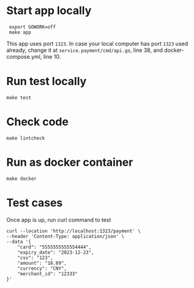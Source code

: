 # Start app locally

```
 export GOWORK=off
 make app
```

This app uses port `1323`. In case your local computer has port `1323` used already, change it at `service.payment/cmd/api.go`, line 38, and docker-compose.yml, line 10.

# Run test locally

```
make test
```

# Check code

```
make lintcheck
```

# Run as docker container

```
make docker
```

# Test cases

Once app is up, run curl command to test

```
curl --location 'http://localhost:1323/payment' \
--header 'Content-Type: application/json' \
--data '{
    "card": "5555555555554444",
    "expiry_date": "2023-12-23",
    "cvv": "123",
    "amount": "18.89",
    "currency": "CNY",
    "merchant_id": "12333"
}'
```
